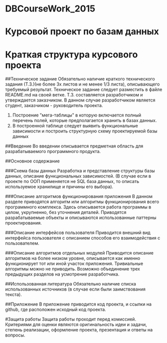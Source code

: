 DBCourseWork_2015
=================

# Курсовой проект по базам данных
# Краткая структура курсового проекта

##Техническое задание
Обязательно наличие краткого технического задания (Т.З.)(не более 3х листов и не менее 1/3 листа), описывающего требуемый результат. Техническое задание следует разместить в файле README.md на своей ветке.
Т.З. составляется разработчиком и утверждается заказчиком. В данном случае разработчиком является студент, заказчиком - руководитель проекта.

1. Построение "мега-таблицы" в которую включается полный перечень полей, которые предполагается хранить в базах данных.
2. В построенной таблице следует выявить функциональные зависимости и построить структурную схему проектируемой базы данных

##Введение
Во введении описывается предметная область для разрабатываемого программного продукта.

##Основное содержание

###Схема базы данных
Разработка и представление структуры базы данных, описание функциональных зависимостей. (В случае если в проекте по ООП применяется не SQL база данных, то описать используемое хранилище и причины его выбора).

###Описание алгоритмов функционирования приложения
В данном разделе приводятся алгоритм или алгоритмы функционирования всего программного комплекса. Здесь описывается работа программы в целом, укрупненно, без уточнения деталей. Приводятся разрабатываемые объекты и описываются использованные паттерны проектирования.

###Описание интерфейсов пользователя
Приводится внешний вид интерфейса пользователя с описанием способов его взаимодействия с пользователем.

###Описание алгоритмов отдельных модулей
Приводится описание алгоритмов на более низком уровне, описывается как именно функционирует тот или иной участок приложения. Тривиальные алгоритмы можно не приводить. Возможно объединение трех предыдущих разделов на усмотрение разработчика.

##Использованная литература
Обязательно наличие списка использованных источников (в случае если были заимствования текста).

##Приложение
В приложение приводится код проекта, и ссылки на github, где расположен исходный код проекта.

#Защита работы
Защита работы проходит перед комиссией. Критериями для оценки являются оригинальность идеи и задачи, степень реализации, оформление проекта, презентация и ответы на вопросы.

